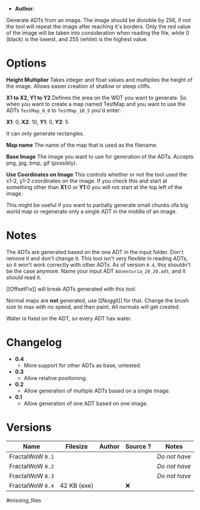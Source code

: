- **Author**:

Generate ADTs from an image. The image should be divisible by 256, if not the tool will repeat the image after reaching it's borders. Only the red value of the image will be taken into consideration when reading the file, while 0 (black) is the lowest, and 255 (white) is the highest value.

# Options

**Height Multiplier**
Takes integer and float values and multiplies the height of the image. Allows easier creation of shallow or steep cliffs.

**X1 to X2, Y1 to Y2**
Defines the area on the WDT you want to generate. So when you want to create a map named TestMap and you want to use the ADTs `TestMap_0_0` to `TestMap_10_5` you'd enter:

**X1**: 0, **X2**: 10, **Y1**: 0, **Y2**: 5

It can only generate rectangles.

**Map name**
The name of the map that is used as the filename.

**Base Image**
The image you want to use for generation of the ADTs.  Accepts png, jpg, bmp, gif (possibly).

**Use Coordinates on Image**
This controls whether or not the tool used the x1-2, y1-2 coordinates on the image. If you check this and start at something other than **X1**:0 or **Y1**:0 you will not start at the top left of the image.

This might be useful if you want to partially generate small chunks ofa big world map or regenerate only a single ADT in the middle of an image.

# Notes

The ADTs are generated based on the one ADT in the input folder. Don't remove it and don't change it. This tool isn't very flexible in reading ADTs, so it won't work correctly with other ADTs. As of version `0.4`, this shouldn't be the case anymore. Name your input ADT `Adventuria_20_20.adt`, and it *should* read it.

[[OffsetFix]] will break ADTs generated with this tool.

Normal maps are **not** generated, use [[Noggit]] for that. Change the brush size to max with no speed, and then paint. All normals will get created. 

Water is fixed on the ADT, so every ADT has water.

# Changelog

- **0.4**
	- More support for other ADTs as base, untested.
- **0.3**
	- Allow relative positioning.
- **0.2**
	- Allow generation of multiple ADTs based on a single image.
- **0.1**
	- Allow generation of one ADT based on one image.

# Versions

| Name             | Filesize    | Author | Source ? | Notes         |
| ---------------- | ----------- | ------ | -------- | ------------- |
| FractalWoW `0.1` |             |        |          | *Do not have* |
| FractalWoW `0.2` |             |        |          | *Do not have* |
| FractalWoW `0.3` |             |        |          | *Do not have* |
| FractalWoW `0.4` | 42 KB (exe) |        | ❌       |               |

#missing_files 